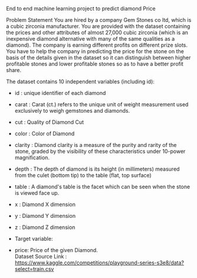 End to end machine learning project to predict diamond Price 

Problem Statement
You are hired by a company Gem Stones co ltd, which is a cubic zirconia manufacturer. You are provided with the dataset containing the prices and other attributes of almost 27,000 cubic zirconia (which is an inexpensive diamond alternative with many of the same qualities as a diamond). The company is earning different profits on different prize slots. You have to help the company in predicting the price for the stone on the basis of the details given in the dataset so it can distinguish between higher profitable stones and lower profitable stones so as to have a better profit share. 

The dataset contains  10 independent variables (including id):

-  id : unique identifier of each diamond
- carat : Carat (ct.) refers to the unique unit of weight measurement used exclusively to weigh gemstones and diamonds.
- cut : Quality of Diamond Cut
- color : Color of Diamond
- clarity : Diamond clarity is a measure of the purity and rarity of the stone, graded by the visibility of these characteristics under 10-power magnification.
- depth : The depth of diamond is its height (in millimeters) measured from the culet (bottom tip) to the table (flat, top surface)
- table : A diamond's table is the facet which can be seen when the stone is viewed face up.
- x : Diamond X dimension
- y : Diamond Y dimension
- z : Diamond Z dimension
- Target variable:

- price: Price of the given Diamond.  
Dataset Source Link : https://www.kaggle.com/competitions/playground-series-s3e8/data?select=train.csv
